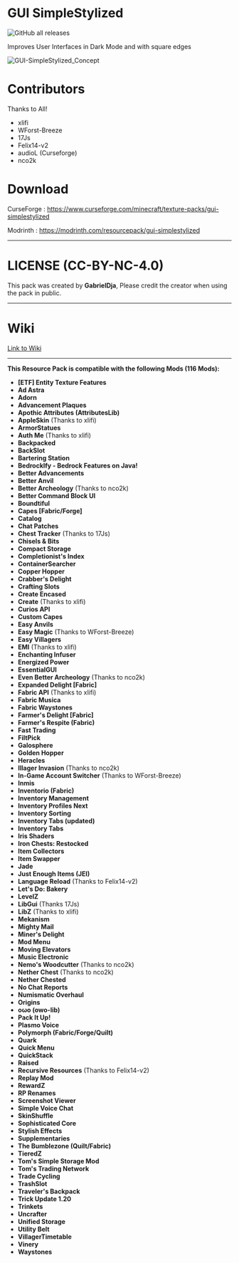 # GUI SimpleStylized

![GitHub all releases](https://img.shields.io/github/downloads/GabrielDja/GUI-SimpleStylized/total?style=flat-square&label=Downloads%20on%20Github&color=green)  

Improves User Interfaces in Dark Mode and with square edges

![GUI-SimpleStylized_Concept](https://static.wixstatic.com/media/31958c_50fc019737864dc4a5d67d4f97ddcede~mv2.jpg/v1/fill/w_646,h_367,al_c,q_80,usm_0.66_1.00_0.01,enc_auto/GUI-SimpleStylized_New-Banner.jpg)

# Contributors
Thanks to All!

- xlifi
- WForst-Breeze
- 17Js
- Felix14-v2
- audioL (Curseforge)
- nco2k

# Download

CurseForge : https://www.curseforge.com/minecraft/texture-packs/gui-simplestylized

Modrinth : https://modrinth.com/resourcepack/gui-simplestylized

______________________________

# LICENSE (CC-BY-NC-4.0)

This pack was created by **GabrielDja**,
Please credit the creator when using the pack in public.
______________________________

# Wiki  

[Link to Wiki](https://gabriel-djalayer.gitbook.io/djaminimation-studio-wiki/liste-des-creations/gui-simplestylized)
______________________________

**This Resource Pack is compatible with the following Mods (116 Mods):**

- **[ETF] Entity Texture Features**
- **Ad Astra**
- **Adorn**
- **Advancement Plaques**
- **Apothic Attributes (AttributesLib)**
- **AppleSkin** (Thanks to xlifi)
- **ArmorStatues**
- **Auth Me** (Thanks to xlifi)
- **Backpacked**
- **BackSlot**
- **Bartering Station**
- **BedrockIfy - Bedrock Features on Java!**
- **Better Advancements**
- **Better Anvil**
- **Better Archeology** (Thanks to nco2k)
- **Better Command Block UI**
- **Boundtiful**
- **Capes [Fabric/Forge]**
- **Catalog**
- **Chat Patches**
- **Chest Tracker** (Thanks to 17Js)
- **Chisels & Bits**
- **Compact Storage**
- **Completionist's Index**
- **ContainerSearcher**
- **Copper Hopper**
- **Crabber's Delight**
- **Crafting Slots**
- **Create Encased**
- **Create** (Thanks to xlifi)
- **Curios API**
- **Custom Capes**
- **Easy Anvils**
- **Easy Magic** (Thanks to WForst-Breeze)
- **Easy Villagers**
- **EMI** (Thanks to xlifi)
- **Enchanting Infuser**
- **Energized Power**
- **EssentialGUI**
- **Even Better Archeology** (Thanks to nco2k)
- **Expanded Delight [Fabric]**
- **Fabric API** (Thanks to xlifi)
- **Fabric Musica**
- **Fabric Waystones**
- **Farmer's Delight [Fabric]**
- **Farmer's Respite (Fabric)**
- **Fast Trading**
- **FiltPick**
- **Galosphere**
- **Golden Hopper**
- **Heracles**
- **Illager Invasion** (Thanks to nco2k)
- **In-Game Account Switcher** (Thanks to WForst-Breeze)
- **Inmis**
- **Inventorio (Fabric)**
- **Inventory Management**
- **Inventory Profiles Next**
- **Inventory Sorting**
- **Inventory Tabs (updated)**
- **Inventory Tabs**
- **Iris Shaders**
- **Iron Chests: Restocked**
- **Item Collectors**
- **Item Swapper**
- **Jade**
- **Just Enough Items (JEI)**
- **Language Reload** (Thanks to Felix14-v2)
- **Let's Do: Bakery**
- **LevelZ**
- **LibGui** (Thanks 17Js)
- **LibZ** (Thanks to xlifi)
- **Mekanism**
- **Mighty Mail**
- **Miner's Delight**
- **Mod Menu**
- **Moving Elevators**
- **Music Electronic**
- **Nemo's Woodcutter** (Thanks to nco2k)
- **Nether Chest** (Thanks to nco2k)
- **Nether Chested**
- **No Chat Reports**
- **Numismatic Overhaul**
- **Origins**
- **oωo (owo-lib)**
- **Pack It Up!**
- **Plasmo Voice**
- **Polymorph (Fabric/Forge/Quilt)**
- **Quark**
- **Quick Menu**
- **QuickStack**
- **Raised**
- **Recursive Resources** (Thanks to Felix14-v2)
- **Replay Mod**
- **RewardZ**
- **RP Renames**
- **Screenshot Viewer**
- **Simple Voice Chat**
- **SkinShuffle**
- **Sophisticated Core**
- **Stylish Effects**
- **Supplementaries**
- **The Bumblezone (Quilt/Fabric)**
- **TieredZ**
- **Tom's Simple Storage Mod**
- **Tom's Trading Network**
- **Trade Cycling**
- **TrashSlot**
- **Traveler's Backpack**
- **Trick Update 1.20**
- **Trinkets**
- **Uncrafter**
- **Unified Storage**
- **Utility Belt**
- **VillagerTimetable**
- **Vinery**
- **Waystones**
